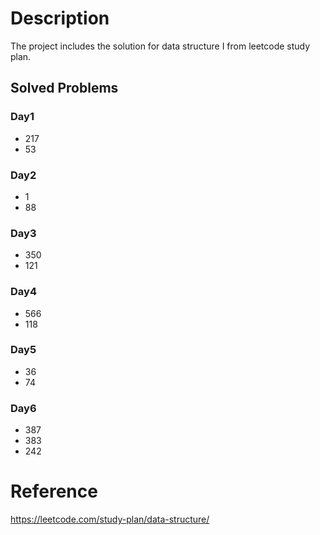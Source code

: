 # Description
The project includes the solution for data structure I from leetcode study plan.

## Solved Problems
### Day1
- 217
- 53
### Day2
- 1
- 88
### Day3
- 350
- 121
### Day4
- 566
- 118
### Day5
- 36
- 74
### Day6
- 387
- 383
- 242

# Reference
https://leetcode.com/study-plan/data-structure/